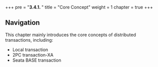 +++
pre = "<b>3.4.1. </b>"
title = "Core Concept"
weight = 1
chapter = true
+++

## Navigation

This chapter mainly introduces the core concepts of distributed transactions, including:

* Local transaction
* 2PC transaction-XA
* Seata BASE transaction